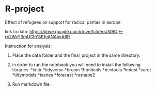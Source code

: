 # R-project
Effect of refugees on support for radical parties in europe

link to data:
https://drive.google.com/drive/folders/1jtBOjE-rx2WcY3mUChY8E1gANAjyrA6R

Instruction for analysis: 
1) Place the data folder and the final_project in the same directory.
2) in order to run the notebook you will need to install the following libraries:
*knitr
*tidyverse
*broom
*htmltools
*devtools
*lmtest
*caret
*tidymodels
*tseries
*forecast
*reshape2

4) Run markdown file.
